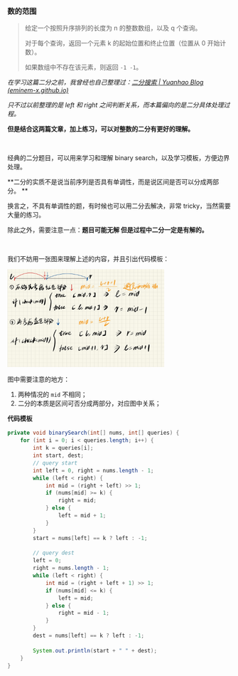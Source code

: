 ### 数的范围

>给定一个按照升序排列的长度为 n 的整数数组，以及 q 个查询。
>
>对于每个查询，返回一个元素 k 的起始位置和终止位置（位置从 0 开始计数）。
>
>如果数组中不存在该元素，则返回 `-1 -1`。

*在学习这篇二分之前，我曾经也自己整理过：[二分搜索 | Yuanhao Blog (eminem-x.github.io)](https://eminem-x.github.io/2021/12/20/二分搜索/)*

*只不过以前整理的是 left 和 right 之间判断关系，而本篇偏向的是二分具体处理过程。*

**但是结合这两篇文章，加上练习，可以对整数的二分有更好的理解。**

<br>

经典的二分题目，可以用来学习和理解 binary search，以及学习模板，方便边界处理。

**二分的实质不是说当前序列是否具有单调性，而是说区间是否可以分成两部分。   **

换言之，不具有单调性的题，有时候也可以用二分去解决，非常 tricky，当然需要大量的练习。

除此之外，需要注意一点：<strong>题目可能无解 但是过程中二分一定是有解的。</strong>

<br>

我们不妨用一张图来理解上述的内容，并且引出代码模板：

 <img src="https://raw.githubusercontent.com/Eminem-x/Learning/main/AcWing/pic/Part1/二分模板.png" alt="system call" style="max-width: 70%">

图中需要注意的地方：

1. 两种情况的 `mid` 不相同；
2. 二分的本质是区间可否分成两部分，对应图中关系；

**代码模板**

```java
private void binarySearch(int[] nums, int[] queries) {
    for (int i = 0; i < queries.length; i++) {
        int k = queries[i];
        int start, dest;
        // query start
        int left = 0, right = nums.length - 1;
        while (left < right) {
            int mid = (right + left) >> 1;
            if (nums[mid] >= k) {
                right = mid;
            } else {
                left = mid + 1;
            }
        }
        start = nums[left] == k ? left : -1;
        
        // query dest
        left = 0;
        right = nums.length - 1;
        while (left < right) {
            int mid = (right + left + 1) >> 1;
            if (nums[mid] <= k) {
                left = mid;
            } else {
                right = mid - 1;
            }
        }
        dest = nums[left] == k ? left : -1;
        
        System.out.println(start + " " + dest);
    }
}
```

